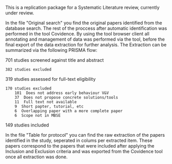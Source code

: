 This is a replication package for a Systematic Literature review, currently under review.

In the file "Original search" you find the original papers identified from the database search. The rest of the proccess after automatic identification was performed in the tool Covidence. By using the tool browser client all annotating and management of data was performed via the tool, before the final export of the data extraction for further analysis. The Extraction can be summarized via the following PRISMA flow:
  
  
701 studies screened against title and abstract	

	382 studies excluded	 
319 studies assessed for full-text eligibility  

	170 studies excluded	
		101  Does not address early behaviour V&V  
		37  Does not propose concrete solutions/tools
		11  Full text not available
		9  Short papter, tutorial, etc
		6  Overlapping paper with a more complete paper
		6  Scope not in MBSE
149 studies included

In the file "Table for protocol" you can find the raw extraction of the papers identified in the study, seperated in colums per extracted item. These papers correspond to the papers that were included after applying the Inclusion and Exclusion criteria and was exported from the Covidence tool once all extraction was done. 
